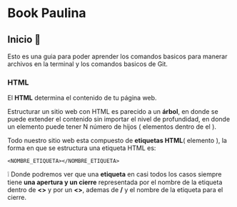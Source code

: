 # Book Paulina

## Inicio :dog:

Esto es una guia para poder aprender los comandos basicos para manerar archivos en la terminal y los comandos basicos de Git.

### HTML

El **HTML** determina el contenido de tu página web.

Estructurar un sitio web con HTML es parecido a un **árbol**, en donde se puede extender el contenido sin importar el nivel de profundidad, en donde un elemento puede tener N número de hijos ( elementos dentro de el ).

Todo nuestro sitio web esta compuesto de **etiquetas HTML**( elemento ), la forma en que se estructura una etiqueta HTML es:

```
<NOMBRE_ETIQUETA></NOMBRE_ETIQUETA>
```

:grey_exclamation: Donde podremos ver que una **etiqueta** en casi todos los casos siempre tiene **una apertura y un cierre** representada por el nombre de la etiqueta dentro de **<>** y por un **<>**, ademas de **/** y el nombre de la etiqueta para el cierre.
